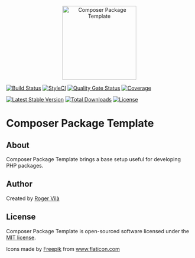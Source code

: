 <p align="center"><img width="200" src="https://i.ibb.co/ZgBB9Zy/box.png" alt="Composer Package Template" /></p>

[![Build Status](https://github.com/rogervila/composer-package-template/workflows/build/badge.svg)](https://github.com/rogervila/composer-package-template/actions)
[![StyleCI](https://github.styleci.io/repos/211657121/shield?branch=master)](https://github.styleci.io/repos/211657121)
[![Quality Gate Status](https://sonarcloud.io/api/project_badges/measure?project=rogervila_composer-package-template&metric=alert_status)](https://sonarcloud.io/dashboard?id=rogervila_composer-package-template)
[![Coverage](https://sonarcloud.io/api/project_badges/measure?project=rogervila_composer-package-template&metric=coverage)](https://sonarcloud.io/dashboard?id=rogervila_composer-package-template)

[![Latest Stable Version](https://poser.pugx.org/rogervila/composer-package-template/v/stable)](https://packagist.org/packages/rogervila/composer-package-template)
[![Total Downloads](https://poser.pugx.org/rogervila/composer-package-template/downloads)](https://packagist.org/packages/rogervila/composer-package-template)
[![License](https://poser.pugx.org/rogervila/composer-package-template/license)](https://packagist.org/packages/rogervila/composer-package-template)

# Composer Package Template

## About

Composer Package Template brings a base setup useful for developing PHP packages.

## Author

Created by [Roger Vilà](https://rogervila.es)

## License

Composer Package Template is open-sourced software licensed under the [MIT license](https://opensource.org/licenses/MIT).

Icons made by <a href="https://www.flaticon.com/authors/freepik" title="Freepik">Freepik</a> from <a href="https://www.flaticon.com/" title="Flaticon">www.flaticon.com</a>
